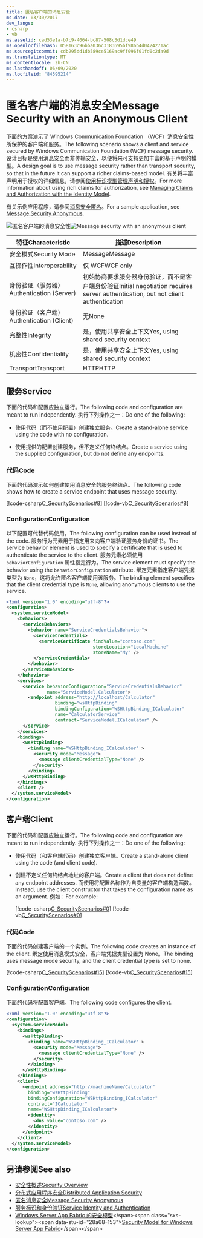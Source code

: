 ```yaml
---
title: 匿名客户端的消息安全
ms.date: 03/30/2017
dev_langs:
- csharp
- vb
ms.assetid: cad53e1a-b7c9-4064-bc87-508c3d1dce49
ms.openlocfilehash: 058163c96bba036c3183695bf986b4d0424271ac
ms.sourcegitcommit: cdb295dd1db589ce5169ac9ff096f01fd0c2da9d
ms.translationtype: MT
ms.contentlocale: zh-CN
ms.lasthandoff: 06/09/2020
ms.locfileid: "84595214"
---
```

# <a name="message-security-with-an-anonymous-client"></a><span data-ttu-id="28a68-102">匿名客户端的消息安全</span><span class="sxs-lookup"><span data-stu-id="28a68-102">Message Security with an Anonymous Client</span></span>

<span data-ttu-id="28a68-103">下面的方案演示了 Windows Communication Foundation （WCF）消息安全性所保护的客户端和服务。</span><span class="sxs-lookup"><span data-stu-id="28a68-103">The following scenario shows a client and service secured by Windows Communication Foundation (WCF) message security.</span></span> <span data-ttu-id="28a68-104">设计目标是使用消息安全而非传输安全，以便将来可支持更加丰富的基于声明的模型。</span><span class="sxs-lookup"><span data-stu-id="28a68-104">A design goal is to use message security rather than transport security, so that in the future it can support a richer claims-based model.</span></span> <span data-ttu-id="28a68-105">有关将丰富声明用于授权的详细信息，请参阅[使用标识模型管理声明和授权](managing-claims-and-authorization-with-the-identity-model.md)。</span><span class="sxs-lookup"><span data-stu-id="28a68-105">For more information about using rich claims for authorization, see [Managing Claims and Authorization with the Identity Model](managing-claims-and-authorization-with-the-identity-model.md).</span></span>

<span data-ttu-id="28a68-106">有关示例应用程序，请参阅[消息安全匿名](../samples/message-security-anonymous.md)。</span><span class="sxs-lookup"><span data-stu-id="28a68-106">For a sample application, see [Message Security Anonymous](../samples/message-security-anonymous.md).</span></span>

<span data-ttu-id="28a68-107">![匿名客户端的消息安全性](media/b361a565-831c-4c10-90d7-66d8eeece0a1.gif "b361a565-831c-4c10-90d7-66d8eeece0a1")</span><span class="sxs-lookup"><span data-stu-id="28a68-107">![Message security with an anonymous client](media/b361a565-831c-4c10-90d7-66d8eeece0a1.gif "b361a565-831c-4c10-90d7-66d8eeece0a1")</span></span>

|<span data-ttu-id="28a68-108">特征</span><span class="sxs-lookup"><span data-stu-id="28a68-108">Characteristic</span></span>|<span data-ttu-id="28a68-109">描述</span><span class="sxs-lookup"><span data-stu-id="28a68-109">Description</span></span>|
|--------------------|-----------------|
|<span data-ttu-id="28a68-110">安全模式</span><span class="sxs-lookup"><span data-stu-id="28a68-110">Security Mode</span></span>|<span data-ttu-id="28a68-111">Message</span><span class="sxs-lookup"><span data-stu-id="28a68-111">Message</span></span>|
|<span data-ttu-id="28a68-112">互操作性</span><span class="sxs-lookup"><span data-stu-id="28a68-112">Interoperability</span></span>|<span data-ttu-id="28a68-113">仅 WCF</span><span class="sxs-lookup"><span data-stu-id="28a68-113">WCF only</span></span>|
|<span data-ttu-id="28a68-114">身份验证（服务器）</span><span class="sxs-lookup"><span data-stu-id="28a68-114">Authentication (Server)</span></span>|<span data-ttu-id="28a68-115">初始协商要求服务器身份验证，而不是客户端身份验证</span><span class="sxs-lookup"><span data-stu-id="28a68-115">Initial negotiation requires server authentication, but not client authentication</span></span>|
|<span data-ttu-id="28a68-116">身份验证（客户端）</span><span class="sxs-lookup"><span data-stu-id="28a68-116">Authentication (Client)</span></span>|<span data-ttu-id="28a68-117">无</span><span class="sxs-lookup"><span data-stu-id="28a68-117">None</span></span>|
|<span data-ttu-id="28a68-118">完整性</span><span class="sxs-lookup"><span data-stu-id="28a68-118">Integrity</span></span>|<span data-ttu-id="28a68-119">是，使用共享安全上下文</span><span class="sxs-lookup"><span data-stu-id="28a68-119">Yes, using shared security context</span></span>|
|<span data-ttu-id="28a68-120">机密性</span><span class="sxs-lookup"><span data-stu-id="28a68-120">Confidentiality</span></span>|<span data-ttu-id="28a68-121">是，使用共享安全上下文</span><span class="sxs-lookup"><span data-stu-id="28a68-121">Yes, using shared security context</span></span>|
|<span data-ttu-id="28a68-122">Transport</span><span class="sxs-lookup"><span data-stu-id="28a68-122">Transport</span></span>|<span data-ttu-id="28a68-123">HTTP</span><span class="sxs-lookup"><span data-stu-id="28a68-123">HTTP</span></span>|

## <a name="service"></a><span data-ttu-id="28a68-124">服务</span><span class="sxs-lookup"><span data-stu-id="28a68-124">Service</span></span>

<span data-ttu-id="28a68-125">下面的代码和配置应独立运行。</span><span class="sxs-lookup"><span data-stu-id="28a68-125">The following code and configuration are meant to run independently.</span></span> <span data-ttu-id="28a68-126">执行下列操作之一：</span><span class="sxs-lookup"><span data-stu-id="28a68-126">Do one of the following:</span></span>

- <span data-ttu-id="28a68-127">使用代码（而不使用配置）创建独立服务。</span><span class="sxs-lookup"><span data-stu-id="28a68-127">Create a stand-alone service using the code with no configuration.</span></span>

- <span data-ttu-id="28a68-128">使用提供的配置创建服务，但不定义任何终结点。</span><span class="sxs-lookup"><span data-stu-id="28a68-128">Create a service using the supplied configuration, but do not define any endpoints.</span></span>

### <a name="code"></a><span data-ttu-id="28a68-129">代码</span><span class="sxs-lookup"><span data-stu-id="28a68-129">Code</span></span>

<span data-ttu-id="28a68-130">下面的代码演示如何创建使用消息安全的服务终结点。</span><span class="sxs-lookup"><span data-stu-id="28a68-130">The following code shows how to create a service endpoint that uses message security.</span></span>

[!code-csharp[C_SecurityScenarios#8](../../../../samples/snippets/csharp/VS_Snippets_CFX/c_securityscenarios/cs/source.cs#8)]
[!code-vb[C_SecurityScenarios#8](../../../../samples/snippets/visualbasic/VS_Snippets_CFX/c_securityscenarios/vb/source.vb#8)]

### <a name="configuration"></a><span data-ttu-id="28a68-131">Configuration</span><span class="sxs-lookup"><span data-stu-id="28a68-131">Configuration</span></span>

<span data-ttu-id="28a68-132">以下配置可代替代码使用。</span><span class="sxs-lookup"><span data-stu-id="28a68-132">The following configuration can be used instead of the code.</span></span> <span data-ttu-id="28a68-133">服务行为元素用于指定用来向客户端验证服务身份的证书。</span><span class="sxs-lookup"><span data-stu-id="28a68-133">The service behavior element is used to specify a certificate that is used to authenticate the service to the client.</span></span> <span data-ttu-id="28a68-134">服务元素必须使用 `behaviorConfiguration` 属性指定行为。</span><span class="sxs-lookup"><span data-stu-id="28a68-134">The service element must specify the behavior using the `behaviorConfiguration` attribute.</span></span> <span data-ttu-id="28a68-135">绑定元素指定客户端凭据类型为 `None`，这将允许匿名客户端使用该服务。</span><span class="sxs-lookup"><span data-stu-id="28a68-135">The binding element specifies that the client credential type is `None`, allowing anonymous clients to use the service.</span></span>

```xml
<?xml version="1.0" encoding="utf-8"?>
<configuration>
  <system.serviceModel>
    <behaviors>
      <serviceBehaviors>
        <behavior name="ServiceCredentialsBehavior">
          <serviceCredentials>
            <serviceCertificate findValue="contoso.com"
                                storeLocation="LocalMachine"
                                storeName="My" />
          </serviceCredentials>
        </behavior>
      </serviceBehaviors>
    </behaviors>
    <services>
      <service behaviorConfiguration="ServiceCredentialsBehavior"
               name="ServiceModel.Calculator">
        <endpoint address="http://localhost/Calculator"
                  binding="wsHttpBinding"
                  bindingConfiguration="WSHttpBinding_ICalculator"
                  name="CalculatorService"
                  contract="ServiceModel.ICalculator" />
      </service>
    </services>
    <bindings>
      <wsHttpBinding>
        <binding name="WSHttpBinding_ICalculator" >
          <security mode="Message">
            <message clientCredentialType="None" />
          </security>
        </binding>
      </wsHttpBinding>
    </bindings>
    <client />
  </system.serviceModel>
</configuration>
```

## <a name="client"></a><span data-ttu-id="28a68-136">客户端</span><span class="sxs-lookup"><span data-stu-id="28a68-136">Client</span></span>

<span data-ttu-id="28a68-137">下面的代码和配置应独立运行。</span><span class="sxs-lookup"><span data-stu-id="28a68-137">The following code and configuration are meant to run independently.</span></span> <span data-ttu-id="28a68-138">执行下列操作之一：</span><span class="sxs-lookup"><span data-stu-id="28a68-138">Do one of the following:</span></span>

- <span data-ttu-id="28a68-139">使用代码（和客户端代码）创建独立客户端。</span><span class="sxs-lookup"><span data-stu-id="28a68-139">Create a stand-alone client using the code (and client code).</span></span>

- <span data-ttu-id="28a68-140">创建不定义任何终结点地址的客户端。</span><span class="sxs-lookup"><span data-stu-id="28a68-140">Create a client that does not define any endpoint addresses.</span></span> <span data-ttu-id="28a68-141">而使用将配置名称作为自变量的客户端构造函数。</span><span class="sxs-lookup"><span data-stu-id="28a68-141">Instead, use the client constructor that takes the configuration name as an argument.</span></span> <span data-ttu-id="28a68-142">例如：</span><span class="sxs-lookup"><span data-stu-id="28a68-142">For example:</span></span>

    [!code-csharp[C_SecurityScenarios#0](../../../../samples/snippets/csharp/VS_Snippets_CFX/c_securityscenarios/cs/source.cs#0)]
    [!code-vb[C_SecurityScenarios#0](../../../../samples/snippets/visualbasic/VS_Snippets_CFX/c_securityscenarios/vb/source.vb#0)]

### <a name="code"></a><span data-ttu-id="28a68-143">代码</span><span class="sxs-lookup"><span data-stu-id="28a68-143">Code</span></span>

<span data-ttu-id="28a68-144">下面的代码创建客户端的一个实例。</span><span class="sxs-lookup"><span data-stu-id="28a68-144">The following code creates an instance of the client.</span></span> <span data-ttu-id="28a68-145">绑定使用消息模式安全，客户端凭据类型设置为 None。</span><span class="sxs-lookup"><span data-stu-id="28a68-145">The binding uses message mode security, and the client credential type is set to none.</span></span>

[!code-csharp[C_SecurityScenarios#15](../../../../samples/snippets/csharp/VS_Snippets_CFX/c_securityscenarios/cs/source.cs#15)]
[!code-vb[C_SecurityScenarios#15](../../../../samples/snippets/visualbasic/VS_Snippets_CFX/c_securityscenarios/vb/source.vb#15)]

### <a name="configuration"></a><span data-ttu-id="28a68-146">Configuration</span><span class="sxs-lookup"><span data-stu-id="28a68-146">Configuration</span></span>

<span data-ttu-id="28a68-147">下面的代码将配置客户端。</span><span class="sxs-lookup"><span data-stu-id="28a68-147">The following code configures the client.</span></span>

```xml
<?xml version="1.0" encoding="utf-8"?>
<configuration>
  <system.serviceModel>
    <bindings>
      <wsHttpBinding>
        <binding name="WSHttpBinding_ICalculator" >
          <security mode="Message">
            <message clientCredentialType="None" />
          </security>
        </binding>
      </wsHttpBinding>
    </bindings>
    <client>
      <endpoint address="http://machineName/Calculator"
        binding="wsHttpBinding"
        bindingConfiguration="WSHttpBinding_ICalculator"
        contract="ICalculator"
        name="WSHttpBinding_ICalculator">
        <identity>
          <dns value="contoso.com" />
        </identity>
      </endpoint>
    </client>
  </system.serviceModel>
</configuration>
```

## <a name="see-also"></a><span data-ttu-id="28a68-148">另请参阅</span><span class="sxs-lookup"><span data-stu-id="28a68-148">See also</span></span>

- [<span data-ttu-id="28a68-149">安全性概述</span><span class="sxs-lookup"><span data-stu-id="28a68-149">Security Overview</span></span>](security-overview.md)
- [<span data-ttu-id="28a68-150">分布式应用程序安全</span><span class="sxs-lookup"><span data-stu-id="28a68-150">Distributed Application Security</span></span>](distributed-application-security.md)
- [<span data-ttu-id="28a68-151">匿名消息安全</span><span class="sxs-lookup"><span data-stu-id="28a68-151">Message Security Anonymous</span></span>](../samples/message-security-anonymous.md)
- [<span data-ttu-id="28a68-152">服务标识和身份验证</span><span class="sxs-lookup"><span data-stu-id="28a68-152">Service Identity and Authentication</span></span>](service-identity-and-authentication.md)
- <span data-ttu-id="28a68-153">[Windows Server App Fabric 的安全模型](https://docs.microsoft.com/previous-versions/appfabric/ee677202(v=azure.10))</span><span class="sxs-lookup"><span data-stu-id="28a68-153">[Security Model for Windows Server App Fabric](https://docs.microsoft.com/previous-versions/appfabric/ee677202(v=azure.10))</span></span>
